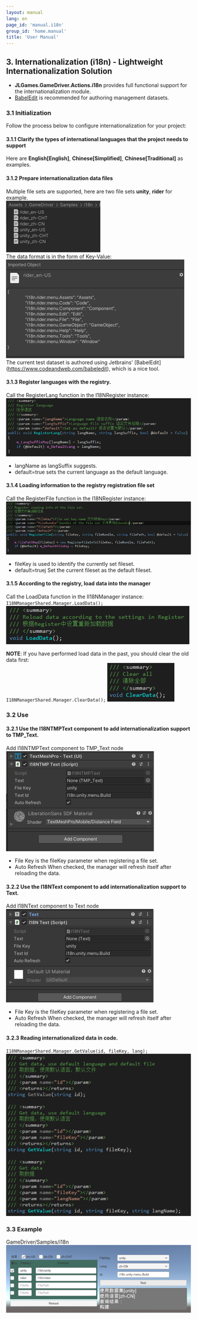 ```yaml
---
layout: manual
lang: en
page_id: 'manual.i18n'
group_id: 'home.manual'
title: 'User Manual'
---
```

## 3. Internationalization (i18n) - Lightweight Internationalization Solution

+ **JLGames.GameDriver.Actions.i18n** provides full functional support for the internationalization module.
+ [BabelEdit](https://www.codeandweb.com/babeledit) is recommended for authoring management datasets.

### 3.1 Initialization
Follow the process below to configure internationalization for your project:  

#### 3.1.1 Clarify the types of international languages ​​that the project needs to support
Here are **English[English]**, **Chinese[Simplified]**, **Chinese[Traditional]** as examples.  

#### 3.1.2 Prepare internationalization data files
Multiple file sets are supported, here are two file sets **unity**, **rider** for example.  
![image](assets/img/i18n_1.png)  
The data format is in the form of Key-Value:  
![image](assets/img/i18n_11.png)  
The current test dataset is authored using Jetbrains' [BabelEdit]  (https://www.codeandweb.com/babeledit), which is a nice tool.  

#### 3.1.3 Register languages ​​with the registry.
Call the RegisterLang function in the I18NRegister instance:  
![image](assets/img/i18n_6.png)  
+ langName as langSuffix suggests.
+ default=true sets the current language as the default language.
  
#### 3.1.4 Loading information to the registry registration file set
Call the RegisterFile function in the I18NRegister instance:  
![image](assets/img/i18n_7.png)  
+ fileKey is used to identify the currently set fileset.
+ default=truej Set the current fileset as the default fileset.

#### 3.1.5 According to the registry, load data into the manager
Call the LoadData function in the II18NManager instance:  
`I18NManagerShared.Manager.LoadData();`
![image](assets/img/i18n_8.png)  

**NOTE**: If you have performed load data in the past, you should clear the old data first:  
`I18NManagerShared.Manager.ClearData();`
![image](assets/img/i18n_9.png)  

### 3.2 Use

#### 3.2.1 Use the I18NTMPText component to add internationalization support to TMP_Text.
Add I18NTMPText component to TMP_Text node  
![image](assets/img/i18n_3.png)  
+ File Key is the fileKey parameter when registering a file set.
+ Auto Refresh When checked, the manager will refresh itself after reloading the data.
  
#### 3.2.2 Use the I18NText component to add internationalization support to Text.
Add I18NText component to Text node  
![image](assets/img/i18n_2.png)  
+ File Key is the fileKey parameter when registering a file set.
+ Auto Refresh When checked, the manager will refresh itself after reloading the data.

#### 3.2.3 Reading internationalized data in code.
`I18NManagerShared.Manager.GetValue(id, fileKey, lang);`
![image](assets/img/i18n_10.png)  

### 3.3 Example
GameDriver/Samples/i18n  
![image](assets/img/i18n_4.png)  
